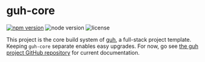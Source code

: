 # guh-core
[![npm version](https://img.shields.io/npm/v/guh-core.svg)](https://www.npmjs.com/package/guh-core)
![node version](https://img.shields.io/badge/node-%3E=5.0-brightgreen.svg)
![license](https://img.shields.io/badge/license-MIT-blue.svg)

This project is the core build system of [guh](https://github.com/LPGhatguy/guh), a full-stack project template. Keeping `guh-core` separate enables easy upgrades. For now, go see [the guh project GitHub repository](https://github.com/LPGhatguy/guh) for current documentation.